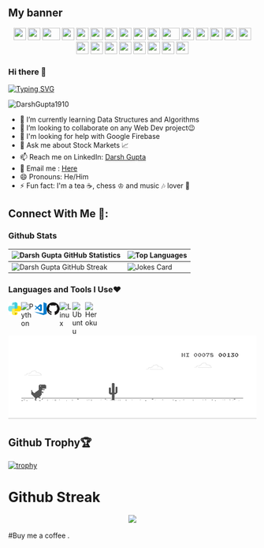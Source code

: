 ## My banner
<div align="center">
    <img src="https://cultofthepartyparrot.com/parrots/hd/githubparrot.gif" width="25" height="25"/>
    <img src="https://cultofthepartyparrot.com/flags/hd/iranparrot.gif" width="25" height="25"/>
    <img src="https://cultofthepartyparrot.com/parrots/asyncparrot.gif" width="36" height="25"/>
    <img src="https://cultofthepartyparrot.com/parrots/exceptionallyfastparrot.gif" width="25" height="25"/>
    <img src="https://cultofthepartyparrot.com/parrots/hd/60fpsparrot.gif" width="25" height="25"/>
    <img src="https://cultofthepartyparrot.com/parrots/hd/jumpingparrot.gif" width="25" height="25"/>
    <img src="https://cultofthepartyparrot.com/parrots/hd/opensourceparrot.gif" width="25" height="25"/>
    <img src="https://cultofthepartyparrot.com/parrots/hd/dealwithitnowparrot.gif" width="25" height="25"/>
    <img src="https://cultofthepartyparrot.com/parrots/hd/hypnoparrotlight.gif" width="25" height="25"/>
    <img src="https://cultofthepartyparrot.com/parrots/databaseparrot.gif" width="25" height="25"/>
    <img src="https://cultofthepartyparrot.com/parrots/fixparrot.gif" width="36" height="25"/>
    <img src="https://cultofthepartyparrot.com/parrots/hd/laptop_parrot.gif" width="25" height="25"/>
    <img src="https://cultofthepartyparrot.com/parrots/hd/spinningparrot.gif" width="25" height="25"/>
    <img src="https://cultofthepartyparrot.com/parrots/hd/levitationparrot.gif" width="25" height="25"/>
    <img src="https://cultofthepartyparrot.com/parrots/hd/meldparrot.gif" width="25" height="25"/>
    <img src="https://cultofthepartyparrot.com/parrots/slomoparrot.gif" width="25" height="25"/>
    <img src="https://cultofthepartyparrot.com/parrots/hd/moonwalkingparrot.gif" width="25" height="25"/>
    <img src="https://cultofthepartyparrot.com/parrots/hd/stableparrot.gif" width="25" height="25"/>
    <img src="https://cultofthepartyparrot.com/parrots/hd/scienceparrot.gif" width="25" height="25"/>
    <img src="https://cultofthepartyparrot.com/parrots/hd/pirateparrot.gif" width="25" height="25"/>
    <img src="https://cultofthepartyparrot.com/parrots/hd/footballparrot.gif" width="25" height="25"/>
    <img src="https://cultofthepartyparrot.com/parrots/hd/illuminatiparrot.gif" width="25" height="25"/>
    <img src="https://cultofthepartyparrot.com/parrots/hd/hypnoparrotdark.gif" width="25" height="25"/>
    <img src="https://cultofthepartyparrot.com/parrots/hd/mustacheparrot.gif" width="25" height="25"/>
</div>

### Hi there 👋

[![Typing SVG](https://readme-typing-svg.herokuapp.com?color=F75305&center=true&vCenter=true&lines=Passionate+Developer+from+India)](https://git.io/typing-svg)

<p align="left"> <img src="https://komarev.com/ghpvc/?username=DarshGupta1910&label=Profile%20Views&color=orange&style=flat-square" alt="DarshGupta1910"></p>

- 🌱 I’m currently learning Data Structures and Algorithms 
- 👯 I’m looking to collaborate on any Web Dev project😉
- 🤔 I'm looking for help with Google Firebase
- 💬 Ask me about Stock Markets 📈
- 📫 Reach me on LinkedIn: [Darsh Gupta](https://www.linkedin.com/in/darsh-gupta-1910/)
- 📧 Email me : [Here](mailto:darsh.gupta2020@vitstudent.ac.in)
- 😄 Pronouns: He/Him
- ⚡ Fun fact: I'm a tea ☕, chess ♔  and music 🎶 lover 💖


## Connect With Me 🤝:




### Github Stats
| ![Darsh Gupta GitHub Statistics](https://github-readme-stats.vercel.app/api?username=DarshGupta1910&show_icons=true) | ![Top Languages](https://github-readme-stats.vercel.app/api/top-langs/?username=DarshGupta1910) |
| --- | --- |
| ![Darsh Gupta GitHub Streak](https://github-readme-streak-stats.herokuapp.com/?user=DarshGupta1910) | ![Jokes Card](https://readme-jokes.vercel.app/api) |

### Languages and Tools I Use❤️
[<img align="left" alt="Python" width="26px" src="https://github.com/DarshGupta1910/DarshGupta1910/blob/main/logo/python.svg" />](https://python.org/)
[<img align="left" alt="Python" width="26px" src="https://www.google.com/search?q=C%2B%2B+logo&sxsrf=ALeKk02SAUsrWwsXQJyk9IeRslFnEzUe4A:1621245543730&source=lnms&tbm=isch&sa=X&ved=2ahUKEwjcwuilutDwAhVOILcAHfltB3IQ_AUoAXoECAEQAw&biw=1536&bih=731#imgrc=sf2z5l42mIzFoM" />](https://python.org/)
[<img align="left" alt="Visual Studio Code" width="26px" src="https://raw.githubusercontent.com/github/explore/80688e429a7d4ef2fca1e82350fe8e3517d3494d/topics/visual-studio-code/visual-studio-code.png" />](https://code.visualstudio.com/)
[<img align="left" alt="GitHub" width="26px" src="https://raw.githubusercontent.com/github/explore/78df643247d429f6cc873026c0622819ad797942/topics/github/github.png" />](https://git-scm.com/)
[<img align="left" alt="Linux" width="26px" src="https://www.freepnglogos.com/uploads/linux-png/difference-between-linux-and-window-operating-system-3.png" />](https://www.linux.org/)
[<img align="left" alt="Ubuntu" width="26px" src="https://assets.ubuntu.com/v1/29985a98-ubuntu-logo32.png" />](https://www.ubuntu.com)
[<img align="left" alt="Heroku" width="26px" src="https://www.nicepng.com/png/full/223-2233246_heroku-logo-salesforce-heroku.png" />](https://heroku.com/)

<br />
<br />

![Dino](https://raw.githubusercontent.com/praveenscience/praveenscience/master/dino.gif)

## Github Trophy🏆
[![trophy](https://github-profile-trophy.vercel.app/?username=DarshGupta1910&theme=onedark)](https://github.com/DarshGupta1910)

# Github Streak 

<p align="center">
    <img src="https://img.shields.io/badge/THANKS%20FOR-VISITING%20❤-red?style=for-the-badge&logo=github"/>
</p>

#Buy me a coffee
. 
